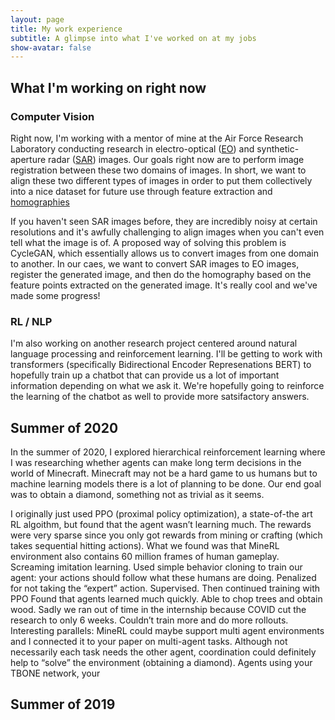 ```yaml
---
layout: page
title: My work experience
subtitle: A glimpse into what I've worked on at my jobs
show-avatar: false
---
```


## What I'm working on right now

### Computer Vision 

Right now, I'm working with a mentor of mine at the Air Force Research Laboratory conducting research in electro-optical ([EO](https://en.wikipedia.org/wiki/Electro-optical_sensor)) and synthetic-aperture radar ([SAR](https://en.wikipedia.org/wiki/Synthetic-aperture_radar)) images. Our goals right now are to perform image registration between these two domains of images. In short, we want to align these two different types of images in order to put them collectively into a nice dataset for future use through feature extraction and [homographies](https://en.wikipedia.org/wiki/Homography_(computer_vision))

If you haven't seen SAR images before, they are incredibly noisy at certain resolutions and it's awfully challenging to align images when you can't even tell what the image is of. A proposed way of solving this problem is CycleGAN, which essentially allows us to convert images from one domain to another. In our caes, we want to convert SAR images to EO images, register the generated image, and then do the homography based on the feature points extracted on the generated image. It's really cool and we've made some progress!


### RL / NLP

I'm also working on another research project centered around natural language processing and reinforcement learning. I'll be getting to work with transformers (specifically Bidirectional Encoder Represenations BERT) to hopefully train up a chatbot that can provide us a lot of important information depending on what we ask it. We're hopefully going to reinforce the learning of the chatbot as well to provide more satsifactory answers. 

## Summer of 2020

In the summer of 2020, I explored hierarchical reinforcement learning where I was researching whether agents can make long term decisions in the world of Minecraft. Minecraft may not be a hard game to us humans but to machine learning models there is a lot of planning to be done. Our end goal was to obtain a diamond, something not as trivial as it seems. 

I originally just used PPO (proximal policy optimization), a state-of-the art RL algoithm, but found that the agent wasn’t learning much. The rewards were very sparse since you only got rewards from mining or crafting (which takes sequential hitting actions). What we found was that MineRL environment also contains 60 million frames of human gameplay. Screaming imitation learning.
Used simple behavior cloning to train our agent: your actions should follow what these humans are doing. Penalized for not taking the “expert” action. Supervised. Then continued training with PPO
Found that agents learned much quickly. Able to chop trees and obtain wood. 
Sadly we ran out of time in the internship because COVID cut the research to only 6 weeks. Couldn’t train more and do more rollouts. 
Interesting parallels: MineRL could maybe support multi agent environments and I connected it to your paper on multi-agent tasks. Although not necessarily each task needs the other agent, coordination could definitely help to “solve” the environment (obtaining a diamond). Agents using your TBONE network, your 

## Summer of 2019


